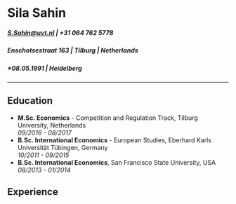 Sila Sahin
==========
##### S.Sahin@uvt.nl | +31 064 762 5778
##### Enschotsestraat 163 | Tilburg | Netherlands
##### *08.05.1991 | Heidelberg
---------
Education
---------
* **M.Sc. Economics** - Competition and Regulation Track, Tilburg University, Netherlands  
*09/2016 - 08/2017*
* **B.Sc. International Economics** - European Studies, Eberhard Karls Universität Tübingen, Germany  
*10/2011 - 09/2015*
* **B.Sc. International Economics**, San Francisco State University, USA  
*08/2013 - 01/2014* 

Experience
----------

